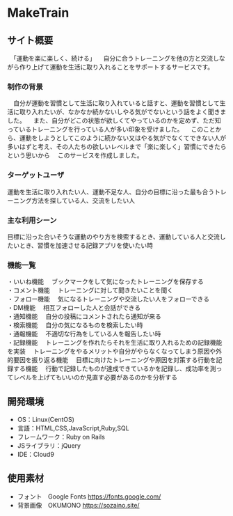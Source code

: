 # MakeTrain

## サイト概要
　「運動を楽に楽しく、続ける」
　自分に合うトレーニングを他の方と交流しながら作り上げて運動を生活に取り入れることをサポートするサービスです。

### 制作の背景
　自分が運動を習慣として生活に取り入れていると話すと、運動を習慣として生活に取り入れたいが、なかなか続かないしやる気がでないという話をよく聞きました。
　また、自分がどこの状態が欲しくてやっているのかを定めず、ただ知っているトレーニングを行っている人が多い印象を受けました。
　このことから、運動をしようとしてこのように続かない又はやる気がでなくてできない人が多いはずと考え、その人たちの欲しいレベルまで「楽に楽しく」習慣にできたらという思いから
　このサービスを作成しました。

### ターゲットユーザ
運動を生活に取り入れたい人、運動不足な人、自分の目標に沿った最も合うトレーニング方法を探している人、交流をしたい人

### 主な利用シーン
目標に沿った合いそうな運動のやり方を検索するとき、運動している人と交流したいとき、習慣を加速させる記録アプリを使いたい時

### 機能一覧
・いいね機能
　ブックマークをして気になったトレーニングを保存する<br>
・コメント機能
　トレーニングに対して聞きたいことを聞く<br>
・フォロー機能
　気になるトレーニングや交流したい人をフォローできる<br>
・DM機能
　相互フォローした人と会話ができる<br>
・通知機能
　自分の投稿にコメントされたら通知が来る<br>
・検索機能
　自分の気になるものを検索したい時<br>
・通報機能
　不適切な行為をしている人を報告したい時<br>
・記録機能
　トレーニングを作れたらそれを生活に取り入れるための記録機能を実装
　トレーニングをやるメリットや自分がやらなくなってしまう原因や外的要因を振り返る機能
　目標に向けたトレーニングや原因を対策する行動を記録する機能
　行動で記録したものが達成できているかを記録し、成功率を測ってレベルを上げてもいいのか見直す必要があるのかを分析する

## 開発環境
- OS：Linux(CentOS)
- 言語：HTML,CSS,JavaScript,Ruby,SQL
- フレームワーク：Ruby on Rails
- JSライブラリ：jQuery
- IDE：Cloud9

## 使用素材
- フォント　Google Fonts https://fonts.google.com/
- 背景画像　OKUMONO https://sozaino.site/
